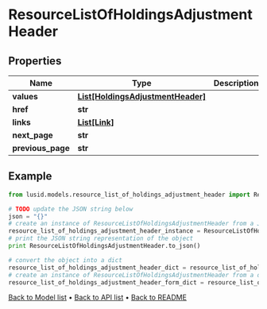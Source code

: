 # ResourceListOfHoldingsAdjustmentHeader


## Properties
Name | Type | Description | Notes
------------ | ------------- | ------------- | -------------
**values** | [**List[HoldingsAdjustmentHeader]**](HoldingsAdjustmentHeader.md) |  | 
**href** | **str** |  | [optional] 
**links** | [**List[Link]**](Link.md) |  | [optional] 
**next_page** | **str** |  | [optional] 
**previous_page** | **str** |  | [optional] 

## Example

```python
from lusid.models.resource_list_of_holdings_adjustment_header import ResourceListOfHoldingsAdjustmentHeader

# TODO update the JSON string below
json = "{}"
# create an instance of ResourceListOfHoldingsAdjustmentHeader from a JSON string
resource_list_of_holdings_adjustment_header_instance = ResourceListOfHoldingsAdjustmentHeader.from_json(json)
# print the JSON string representation of the object
print ResourceListOfHoldingsAdjustmentHeader.to_json()

# convert the object into a dict
resource_list_of_holdings_adjustment_header_dict = resource_list_of_holdings_adjustment_header_instance.to_dict()
# create an instance of ResourceListOfHoldingsAdjustmentHeader from a dict
resource_list_of_holdings_adjustment_header_form_dict = resource_list_of_holdings_adjustment_header.from_dict(resource_list_of_holdings_adjustment_header_dict)
```
[Back to Model list](../README.md#documentation-for-models) &#8226; [Back to API list](../README.md#documentation-for-api-endpoints) &#8226; [Back to README](../README.md)


